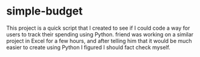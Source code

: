 # simple-budget
This project is a quick script that I created to see if I could code a way for users to track their spending using Python.  friend was working on a similar project in Excel for a few hours, and after telling him that it would be much easier to create using Python I figured I should fact check myself.
